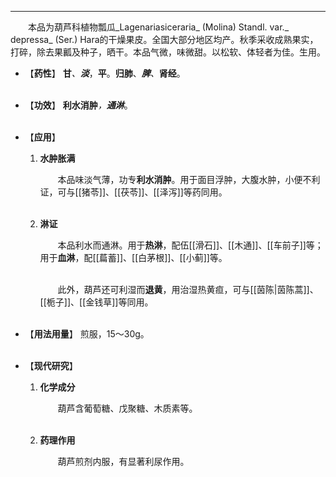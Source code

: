 ---
&emsp;&emsp;本品为葫芦科植物瓢瓜_Lagenariasiceraria_ (Molina) Standl. var._ depressa_ (Ser.) Hara的干燥果皮。全国大部分地区均产。秋季采收成熟果实，打碎，除去果瓤及种子，晒干。本品气微，味微甜。以松软、体轻者为佳。生用。

- 【**药性**】
	**甘**<dfn>、**淡**</dfn>，**平**。**归肺**、<dfn>**脾**、</dfn>**肾经**。<br></br>

- 【**功效**】
	**利水消肿**<dfn>，**通淋**</dfn>。<br></br>

- 【**应用**】
	1. **水肿胀满**
		
		&emsp;&emsp;本品味淡气薄，功专**利水消肿**。用于面目浮肿，大腹水肿，小便不利证，可与[[猪苓]]、[[茯苓]]、[[泽泻]]等药同用。<br></br>
	
	2. **淋证**
		
		&emsp;&emsp;本品利水而通淋。用于**热淋**，配伍[[滑石]]、[[木通]]、[[车前子]]等；用于**血淋**，配[[萹蓄]]、[[白茅根]]、[[小蓟]]等。<br></br>

		&emsp;&emsp;此外，葫芦还可利湿而**退黄**，用治湿热黄疸，可与[[茵陈|茵陈蒿]]、[[栀子]]、[[金钱草]]等同用。<br></br>

- 【**用法用量**】
	煎服，15～30g。<br></br>

- 【**现代研究**】
	1. **化学成分**
		
		&emsp;&emsp;葫芦含葡萄糖、戊聚糖、木质素等。<br></br>
	
	2. **药理作用**
		
		&emsp;&emsp;葫芦煎剂内服，有显著利尿作用。